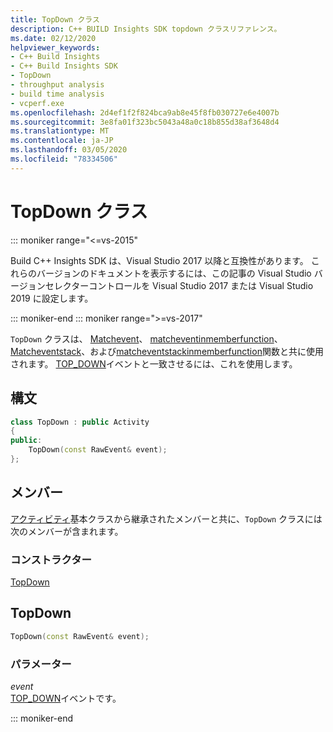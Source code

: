 ```yaml
---
title: TopDown クラス
description: C++ BUILD Insights SDK topdown クラスリファレンス。
ms.date: 02/12/2020
helpviewer_keywords:
- C++ Build Insights
- C++ Build Insights SDK
- TopDown
- throughput analysis
- build time analysis
- vcperf.exe
ms.openlocfilehash: 2d4ef1f2f824bca9ab8e45f8fb030727e6e4007b
ms.sourcegitcommit: 3e8fa01f323bc5043a48a0c18b855d38af3648d4
ms.translationtype: MT
ms.contentlocale: ja-JP
ms.lasthandoff: 03/05/2020
ms.locfileid: "78334506"
---
```

# <a name="topdown-class"></a>TopDown クラス

::: moniker range="<=vs-2015"

Build C++ Insights SDK は、Visual Studio 2017 以降と互換性があります。 これらのバージョンのドキュメントを表示するには、この記事の Visual Studio バージョンセレクターコントロールを Visual Studio 2017 または Visual Studio 2019 に設定します。

::: moniker-end
::: moniker range=">=vs-2017"

`TopDown` クラスは、 [Matchevent](../functions/match-event.md)、 [matcheventinmemberfunction](../functions/match-event-in-member-function.md)、 [Matcheventstack](../functions/match-event-stack.md)、および[matcheventstackinmemberfunction](../functions/match-event-stack-in-member-function.md)関数と共に使用されます。 [TOP_DOWN](../event-table.md#top-down)イベントと一致させるには、これを使用します。

## <a name="syntax"></a>構文

```cpp
class TopDown : public Activity
{
public:
    TopDown(const RawEvent& event);
};
```

## <a name="members"></a>メンバー

[アクティビティ](activity.md)基本クラスから継承されたメンバーと共に、`TopDown` クラスには次のメンバーが含まれます。

### <a name="constructors"></a>コンストラクター

[TopDown](#top-down)

## <a name="top-down"></a>TopDown

```cpp
TopDown(const RawEvent& event);
```

### <a name="parameters"></a>パラメーター

*event*\
[TOP_DOWN](../event-table.md#top-down)イベントです。

::: moniker-end
